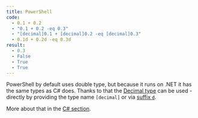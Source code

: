 ```yaml
---
title: PowerShell
code: 
  - 0.1 + 0.2
  - "0.1 + 0.2 -eq 0.3"
  - "[decimal]0.1 + [decimal]0.2 -eq [decimal]0.3"
  - 0.1d + 0.2d -eq 0.3d
result: 
  - 0.3
  - False
  - True
  - True
---
```


PowerShell by default uses double type, but because it runs on .NET it has the
same types as C# does. Thanks to that the [Decimal type][1] can be used -
directly by providing the type name `[decimal]` or via [suffix `d`][2].

More about that in the [C# section][3].

[1]: https://docs.microsoft.com/en-us/dotnet/api/system.decimal?view=net-5.0
[2]: https://docs.microsoft.com/en-us/powershell/module/microsoft.powershell.core/about/about_numeric_literals?view=powershell-7.1#real-literals
[3]: #csharp


